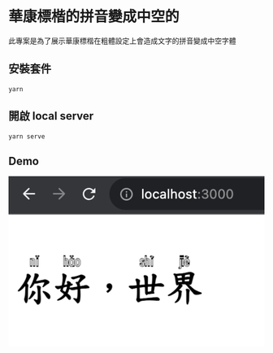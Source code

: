 # 華康標楷的拼音變成中空的

此專案是為了展示華康標楷在粗體設定上會造成文字的拼音變成中空字體

## 安裝套件

```
yarn
```

## 開啟 local server

```
yarn serve
```

## Demo

![](./font_demo.png)
